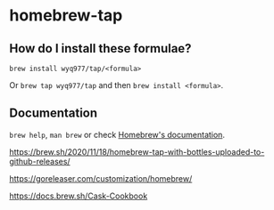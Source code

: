 # homebrew-tap

## How do I install these formulae?

`brew install wyq977/tap/<formula>`

Or `brew tap wyq977/tap` and then `brew install <formula>`.

## Documentation

`brew help`, `man brew` or check [Homebrew's documentation](https://docs.brew.sh).

https://brew.sh/2020/11/18/homebrew-tap-with-bottles-uploaded-to-github-releases/

https://goreleaser.com/customization/homebrew/

https://docs.brew.sh/Cask-Cookbook
